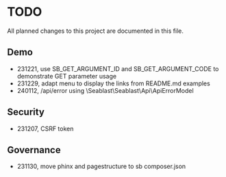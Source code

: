 # TODO
All planned changes to this project are documented in this file.

## Demo
- 231221, use SB_GET_ARGUMENT_ID and SB_GET_ARGUMENT_CODE to demonstrate GET parameter usage
- 231229, adapt menu to display the links from README.md examples
- 240112, /api/error using \Seablast\Seablast\Api\ApiErrorModel

## Security
- 231207, CSRF token

## Governance
- 231130, move phinx and pagestructure to sb composer.json
